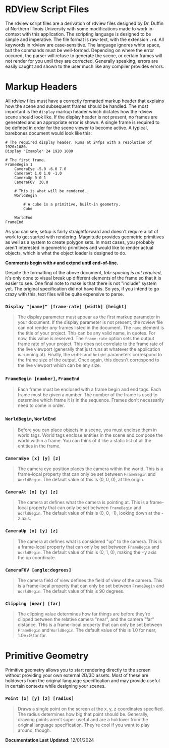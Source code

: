 # RDView Script Files

The rdview script files are a derivation of rdview files designed by Dr. Duffin
at Northern Illinois University with some modifications made to work in-context
with this application. The scripting language is designed to be simple and imperative.
The file format is raw-text, with the extension `.rd`. All keywords in rdview are case-sensitive.
The language ignores white space, but the commands must be well-formed. Depending on
where the error occured, the parser will refuse to generate the scene, or certain frames
will not render for you until they are corrected. Generally speaking, errors are easily
caught and shown to the user much like any compiler provides errors.

# Markup Headers

All rdview files must have a correctly formatted markup header that explains how
the scene and subsequent frames should be handled. The most important is the `display`
markup header which dictates how the rdview scene should look like. If the display header
is not present, no frames are generated and an appropriate error is shown. A single
frame is required to be defined in order for the scene viewer to become active. A typical,
barebones document would look like this:

```
# The required display header. Runs at 24fps with a resolution of 1920x1080.
Display "Example" 24 1920 1080

# The first frame.
FrameBegin 1
    CameraEye -5.0 -6.0 7.0
    CameraAt 1.0 1.0 -1.0
    CameraUp 0 0 1
    CameraFOV  30.0
    
    # This is what will be rendered.
    WorldBegin

        # A cube is a primitive, built-in geometry.
        Cube

    WorldEnd
FrameEnd
```

As you can see, setup is fairly straightforward and doesn't require a lot of work to
get started with rendering. Magnitude provides geometric primitives as well as a system
to create polygon sets. In most cases, you probably aren't interested in geometric primitives
and would like to render actual objects, which is what the object loader is designed to do.

**Comments begin with `#` and extend until end-of-line.**

Despite the formatting of the above document, *tab-spacing is not required*, it's only done
to visual break up different elements of the frame so that it is easier to see. One final note
to make is that there is not "include" system yet. The original specification did not have this.
So yes, if you intend to go crazy with this, text files will be quite expensive to parse.

### `Display "[name]" [frame-rate] [width] [height]`

>   The display parameter must appear as the first markup parameter in your document.
>   If the display parameter is not present, the rdview file can not render *any* frames
>   listed in the document. The `name` element is the title of your project. This can be
>   any valid name, in quotes. For now, this value is reserved. The `frame-rate` option
>   sets the output frame rate of your project. This does not correlate to the frame rate
>   of the live viewport (generally that just runs at whatever the application is running at).
>   Finally, the `width` and `height` parameters correspond to the frame size of the output.
>   Once again, this doesn't correspond to the live viewport which can be any size.

### `FrameBegin [number]`, `FrameEnd`

>   Each frame must be enclosed with a frame begin and end tags. Each frame must be given
>   a number. The number of the frame is used to determine which frame it is in the sequence.
>   Frames don't necessarily need to come in order.

### `WorldBegin`, `WorldEnd`

>   Before you can place objects in a scene, you must enclose them in world tags. World tags
>   enclose entities in the scene and compose the world within a frame. You can think of it
>   like a static list of all the entities in the frame.

### `CameraEye [x] [y] [z]`

>   The camera eye position places the camera within the world. This is a frame-local property
>   that can only be set between `FrameBegin` and `WorldBegin`. The default value of this
>   is (0, 0, 0), at the origin.

### `CameraAt [x] [y] [z]`

>   The camera at defines what the camera is pointing at. This is a frame-local property
>   that can only be set between `FrameBegin` and `WorldBegin`. The default value of this
>   is (0, 0, -1), looking down at the -z axis.

### `CameraUp [x] [y] [z]`

>   The camera at defines what is considered "up" to the camera. This is a frame-local
>   property that can only be set between `FrameBegin` and `WorldBegin`. The default
>   value of this is (0, 1, 0), making the +y axis the up coordinate.

### `CameraFOV [angle:degrees]`

>   The camera field of view defines the field of view of the camera. This is a frame-local
>   property that can only be set between `FrameBegin` and `WorldBegin`. The default
>   value of this is 90 degrees.

### `Clipping [near] [far]`

>   The clipping value determines how far things are before they're clipped between
>   the relative camera "near", and the camera "far" distance. THis is a frame-local
>   property that can only be set between `FrameBegin` and `WorldBegin`. The default
>   value of this is 1.0 for near, 1.0e+9 for far.

# Primitive Geometry

Primitive geometry allows you to start rendering directly to the screen without providing your
own external 2D/3D assets. Most of these are holdovers from the original language specification
and may provide useful in certain contexts while designing your scenes.

### `Point [x] [y] [z] [radius]`

>   Draws a single point on the screen at the x, y, z coordinates specified. The radius
>   determines how big that point should be. Generally, drawing points aren't super useful
>   and are a holdover from the original language specification. They're cool if you want to
>   play around, though.

**Documentation Last Updated:** 12/01/2024
